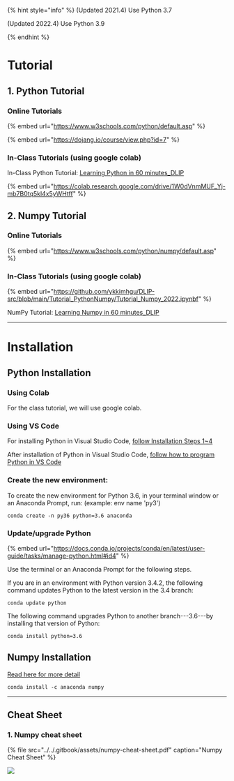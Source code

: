 {% hint style="info" %}
\(Updated 2021.4\)  Use Python 3.7

\(Updated 2022.4\)  Use Python 3.9

{% endhint %}



# Tutorial

## 1.  Python Tutorial

### Online Tutorials

{% embed url="https://www.w3schools.com/python/default.asp" %}

{% embed url="https://dojang.io/course/view.php?id=7" %}



### In-Class Tutorials (using google colab)

In-Class Python Tutorial: [Learning Python in 60 minutes_DLIP](https://colab.research.google.com/drive/1W0dVnmMUF_Yj-mb7B0tq5kl4x5yWHtff)


{% embed url="https://colab.research.google.com/drive/1W0dVnmMUF_Yj-mb7B0tq5kl4x5yWHtff" %}



## 2. Numpy Tutorial 
### Online Tutorials
{% embed url="https://www.w3schools.com/python/numpy/default.asp" %}


### In-Class Tutorials (using google colab)
{% embed url="https://github.com/ykkimhgu/DLIP-src/blob/main/Tutorial_PythonNumpy/Tutorial_Numpy_2022.ipynbf" %}

NumPy Tutorial: [Learning Numpy in 60 minutes_DLIP](https://github.com/ykkimhgu/DLIP-src/blob/main/Tutorial_PythonNumpy/Tutorial_Numpy_2022.ipynb)



---




# Installation
## Python Installation
### Using Colab
For the class tutorial,  we will use google colab.

### Using VS Code

For installing Python in Visual Studio Code, [follow Installation Steps 1~4](https://ykkim.gitbook.io/dlip/installation-guide/installation-guide-for-deep-learning)

After installation of Python in Visual Studio Code, [follow how to program Python in VS Code](https://ykkim.gitbook.io/dlip/installation-guide/ide/vscode/python-vscode)




### Create the new environment:

To create the new environment for Python 3.6, in your terminal window or an Anaconda Prompt, run: \(example: env name 'py3'\)

  ```text
  conda create -n py36 python=3.6 anaconda
  ```

### Update/upgrade Python

{% embed url="https://docs.conda.io/projects/conda/en/latest/user-guide/tasks/manage-python.html#id4" %}



Use the terminal or an Anaconda Prompt for the following steps.

If you are in an environment with Python version 3.4.2, the following command updates Python to the latest version in the 3.4 branch:

```text
conda update python
```

The following command upgrades Python to another branch---3.6---by installing that version of Python:

```text
conda install python=3.6
```



## Numpy Installation
[Read here for more detail](https://ykkim.gitbook.io/dlip/installation-guide/installation-guide-for-deep-learning)

`conda install -c anaconda numpy`


---





## Cheat Sheet

### 1. Numpy cheat sheet

{% file src="../../.gitbook/assets/numpy-cheat-sheet.pdf" caption="Numpy Cheat Sheet" %}

![](../../.gitbook/assets/image%20%2879%29.png)